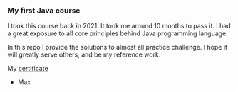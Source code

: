 ### My first Java course
I took this course back in 2021. It took me around 10 months to pass it. I had a great exposure to all core principles behind Java programming language.

In this repo I provide the solutions to almost all practice challenge. I hope it will greatly serve others, and be my reference work.

My [certificate](https://www.udemy.com/certificate/UC-b2faff29-8363-4c4d-b4ab-a07494017bba/)

- Max
